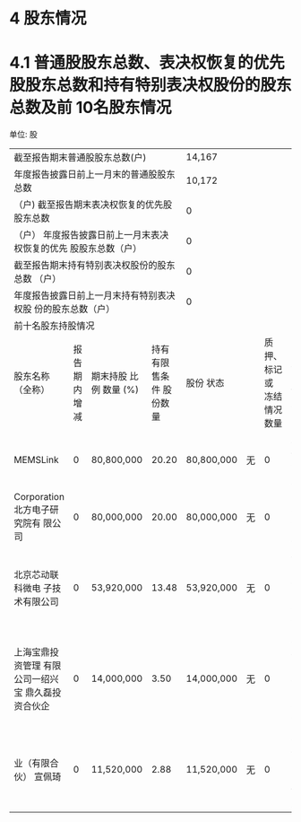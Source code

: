 # 4 股东情况  

# 4.1 普通股股东总数、表决权恢复的优先股股东总数和持有特别表决权股份的股东总数及前 10名股东情况  

单位: 股  


<html><body><table><tr><td colspan="4">截至报告期末普通股股东总数(户)</td><td colspan="4">14,167</td></tr><tr><td colspan="4">年度报告披露日前上一月末的普通股股东总数</td><td colspan="4">10,172</td></tr><tr><td colspan="4">（户) 截至报告期末表决权恢复的优先股股东总数</td><td colspan="4">0</td></tr><tr><td colspan="4">（户） 年度报告披露日前上一月末表决权恢复的优先 股股东总数（户）</td><td colspan="4">0</td></tr><tr><td colspan="4">截至报告期末持有特别表决权股份的股东总数 （户）</td><td colspan="4">0</td></tr><tr><td colspan="4">年度报告披露日前上一月末持有特别表决权股 份的股东总数（户）</td><td colspan="4">0</td></tr><tr><td colspan="8">前十名股东持股情况</td></tr><tr><td>股东名称 （全称）</td><td>报告 期内 增减</td><td>期末持股 比例 数量 (%)</td><td>持有有限售条件 股份数量</td><td colspan="2">股份 状态</td><td>质押、标记或 冻结情况 数量</td><td>股东 性质</td></tr><tr><td>MEMSLink</td><td>0</td><td>80,800,000</td><td>20.20</td><td>80,800,000</td><td>无</td><td>0</td><td>境外 法人</td></tr><tr><td>Corporation 北方电子研究院有 限公司</td><td>0</td><td>80,000,000</td><td>20.00</td><td>80,000,000</td><td>无</td><td>0</td><td>国有 法人</td></tr><tr><td>北京芯动联科微电 子技术有限公司</td><td>0</td><td>53,920,000</td><td>13.48</td><td>53,920,000</td><td>无</td><td>0</td><td>境内 非国 有法</td></tr><tr><td>上海宝鼎投资管理 有限公司一绍兴宝 鼎久磊投资合伙企</td><td>0</td><td>14,000,000</td><td>3.50</td><td>14,000,000</td><td>无</td><td>0</td><td>人 境内 非国 有法</td></tr><tr><td>业（有限合伙） 宣佩琦</td><td>0</td><td>11,520,000</td><td>2.88</td><td>11,520,000</td><td>无</td><td>0</td><td>人 境内 自然 人</td></tr></table></body></html>  